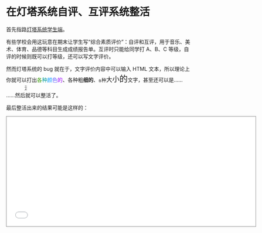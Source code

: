 # 在灯塔系统自评、互评系统整活

首先指路[灯塔系统学生端](https://student.lighthouse.ren)。

有些学校会用这玩意在期末让学生写“综合素质评价”：自评和互评，用于音乐、美术、体育、品德等科目生成成绩报告单。互评时只能给同学打 A、B、C 等级，自评的时候则既可以打等级，还可以写文字评价。

然而灯塔系统的 bug 就在于，文字评价内容中可以输入 HTML 文本，所以理论上你就可以打出<b style="color:#339900;font-weight:400">各</b><b style="color:#009999;font-weight:400">种</b><b style="color:#0099ff;font-weight:400">颜</b><b style="color:#6666ff;font-weight:400">色</b><b style="color:#9900ff;font-weight:400">的</b>、<b style="font-weight:300">各</b><b style="font-weight:400">种</b><b style="font-weight:500">粗</b><b style="font-weight:700">细</b><b style="font-weight:800">的</b>、<b style="font-size:0.6em;font-weight:400">各</b><b style="font-size:0.9em;font-weight:400">种</b><b style="font-size:1.2em;font-weight:400">大</b><b style="font-size:1.4em;font-weight:400">小</b><b style="font-size:1.6em;font-weight:400">的</b>文字，甚至还可以是……  
<marquee style="width:4em">滚动屏</marquee>  
……然后就可以整活了。

最后整活出来的结果可能是这样的：

<iframe src="./eval_list.html" width="680" height="300" style="border:1px solid gray;" title="整活效果">
</iframe>
